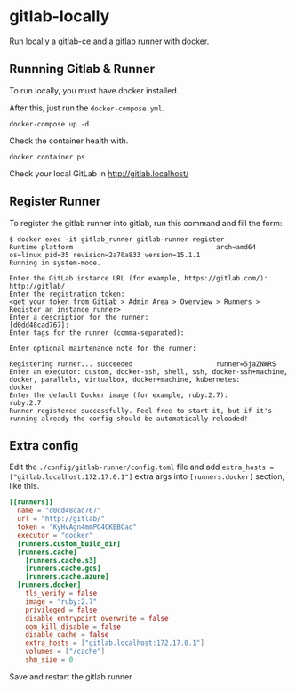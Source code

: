 # gitlab-locally

Run locally a gitlab-ce and a gitlab runner with docker.

## Runnning Gitlab & Runner

To run locally, you must have docker installed.

After this, just run the `docker-compose.yml`.

```shell
docker-compose up -d
```

Check the container health with.

```shell
docker container ps
```

Check your local GitLab in http://gitlab.localhost/ 

## Register Runner

To register the gitlab runner into gitlab, run this command and fill the form:

```shell
$ docker exec -it gitlab_runner gitlab-runner register
Runtime platform                                    arch=amd64 os=linux pid=35 revision=2a70a833 version=15.1.1
Running in system-mode.                            
                                                   
Enter the GitLab instance URL (for example, https://gitlab.com/):
http://gitlab/
Enter the registration token:
<get your token from GitLab > Admin Area > Overview > Runners > Register an instance runner>
Enter a description for the runner:
[d0dd48cad767]: 
Enter tags for the runner (comma-separated):

Enter optional maintenance note for the runner:

Registering runner... succeeded                     runner=5jaZNWRS
Enter an executor: custom, docker-ssh, shell, ssh, docker-ssh+machine, docker, parallels, virtualbox, docker+machine, kubernetes:
docker
Enter the default Docker image (for example, ruby:2.7):
ruby:2.7
Runner registered successfully. Feel free to start it, but if it's running already the config should be automatically reloaded! 
```

## Extra config

Edit the `./config/gitlab-runner/config.toml` file and add `extra_hosts = ["gitlab.localhost:172.17.0.1"]` extra args into `[runners.docker]` section, like this.

```toml
[[runners]]
  name = "d0dd48cad767"
  url = "http://gitlab/"
  token = "KyHvAgn4mmPG4CKEBCac"
  executor = "docker"
  [runners.custom_build_dir]
  [runners.cache]
    [runners.cache.s3]
    [runners.cache.gcs]
    [runners.cache.azure]
  [runners.docker]
    tls_verify = false
    image = "ruby:2.7"
    privileged = false
    disable_entrypoint_overwrite = false
    oom_kill_disable = false
    disable_cache = false
    extra_hosts = ["gitlab.localhost:172.17.0.1"]
    volumes = ["/cache"]
    shm_size = 0
```

Save and restart the gitlab runner
